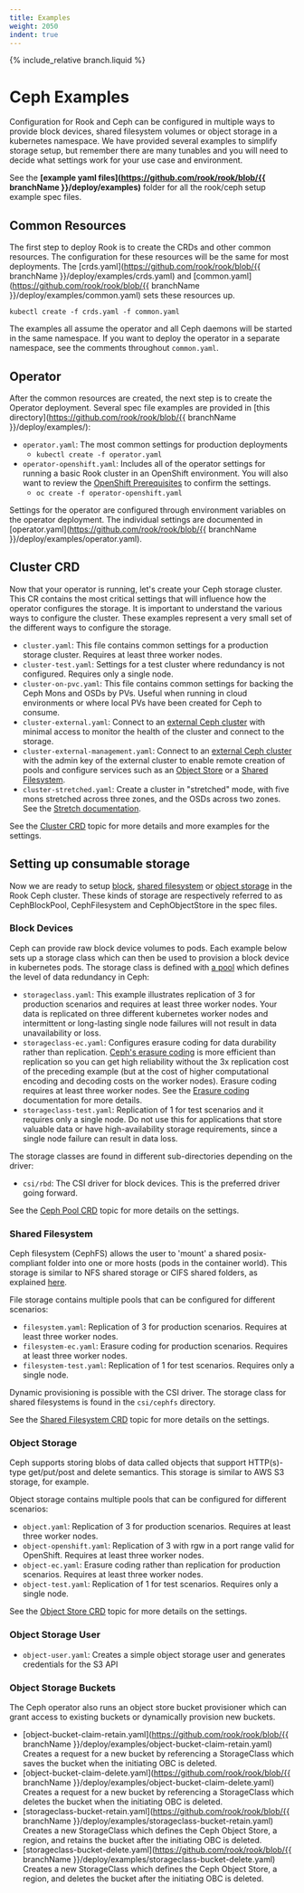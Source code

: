 ```yaml
---
title: Examples
weight: 2050
indent: true
---
```

{% include_relative branch.liquid %}

# Ceph Examples

Configuration for Rook and Ceph can be configured in multiple ways to provide block devices, shared filesystem volumes or object storage in a kubernetes namespace. We have provided several examples to simplify storage setup, but remember there are many tunables and you will need to decide what settings work for your use case and environment.

See the **[example yaml files](https://github.com/rook/rook/blob/{{ branchName }}/deploy/examples)** folder for all the rook/ceph setup example spec files.

## Common Resources

The first step to deploy Rook is to create the CRDs and other common resources. The configuration for these resources will be the same for most deployments.
The [crds.yaml](https://github.com/rook/rook/blob/{{ branchName }}/deploy/examples/crds.yaml) and
[common.yaml](https://github.com/rook/rook/blob/{{ branchName }}/deploy/examples/common.yaml) sets these resources up.

```console
kubectl create -f crds.yaml -f common.yaml
```

The examples all assume the operator and all Ceph daemons will be started in the same namespace. If you want to deploy the operator in a separate namespace, see the comments throughout `common.yaml`.

## Operator

After the common resources are created, the next step is to create the Operator deployment. Several spec file examples are provided in [this directory](https://github.com/rook/rook/blob/{{ branchName }}/deploy/examples/):

* `operator.yaml`: The most common settings for production deployments
  * `kubectl create -f operator.yaml`
* `operator-openshift.yaml`: Includes all of the operator settings for running a basic Rook cluster in an OpenShift environment. You will also want to review the [OpenShift Prerequisites](ceph-openshift.md) to confirm the settings.
  * `oc create -f operator-openshift.yaml`

Settings for the operator are configured through environment variables on the operator deployment. The individual settings are documented in [operator.yaml](https://github.com/rook/rook/blob/{{ branchName }}/deploy/examples/operator.yaml).

## Cluster CRD

Now that your operator is running, let's create your Ceph storage cluster. This CR contains the most critical settings
that will influence how the operator configures the storage. It is important to understand the various ways to configure
the cluster. These examples represent a very small set of the different ways to configure the storage.

* `cluster.yaml`: This file contains common settings for a production storage cluster. Requires at least three worker nodes.
* `cluster-test.yaml`: Settings for a test cluster where redundancy is not configured. Requires only a single node.
* `cluster-on-pvc.yaml`: This file contains common settings for backing the Ceph Mons and OSDs by PVs. Useful when running in cloud environments or where local PVs have been created for Ceph to consume.
* `cluster-external.yaml`: Connect to an [external Ceph cluster](ceph-cluster-crd.md#external-cluster) with minimal access to monitor the health of the cluster and connect to the storage.
* `cluster-external-management.yaml`: Connect to an [external Ceph cluster](ceph-cluster-crd.md#external-cluster) with the admin key of the external cluster to enable
  remote creation of pools and configure services such as an [Object Store](ceph-object.md) or a [Shared Filesystem](ceph-filesystem.md).
* `cluster-stretched.yaml`: Create a cluster in "stretched" mode, with five mons stretched across three zones, and the OSDs across two zones. See the [Stretch documentation](ceph-cluster-crd.md#stretch-cluster).

See the [Cluster CRD](ceph-cluster-crd.md) topic for more details and more examples for the settings.

## Setting up consumable storage

Now we are ready to setup [block](https://ceph.com/ceph-storage/block-storage/), [shared filesystem](https://ceph.com/ceph-storage/file-system/) or [object storage](https://ceph.com/ceph-storage/object-storage/) in the Rook Ceph cluster. These kinds of storage are respectively referred to as CephBlockPool, CephFilesystem and CephObjectStore in the spec files.

### Block Devices

Ceph can provide raw block device volumes to pods. Each example below sets up a storage class which can then be used to provision a block device in kubernetes pods. The storage class is defined with [a pool](http://docs.ceph.com/docs/master/rados/operations/pools/) which defines the level of data redundancy in Ceph:

* `storageclass.yaml`: This example illustrates replication of 3 for production scenarios and requires at least three worker nodes. Your data is replicated on three different kubernetes worker nodes and intermittent or long-lasting single node failures will not result in data unavailability or loss.
* `storageclass-ec.yaml`: Configures erasure coding for data durability rather than replication. [Ceph's erasure coding](http://docs.ceph.com/docs/master/rados/operations/erasure-code/) is more efficient than replication so you can get high reliability without the 3x replication cost of the preceding example (but at the cost of higher computational encoding and decoding costs on the worker nodes). Erasure coding requires at least three worker nodes. See the [Erasure coding](ceph-pool-crd.md#erasure-coded) documentation for more details.
* `storageclass-test.yaml`: Replication of 1 for test scenarios and it requires only a single node. Do not use this for applications that store valuable data or have high-availability storage requirements, since a single node failure can result in data loss.

The storage classes are found in different sub-directories depending on the driver:

* `csi/rbd`: The CSI driver for block devices. This is the preferred driver going forward.

See the [Ceph Pool CRD](ceph-pool-crd.md) topic for more details on the settings.

### Shared Filesystem

Ceph filesystem (CephFS) allows the user to 'mount' a shared posix-compliant folder into one or more hosts (pods in the container world). This storage is similar to NFS shared storage or CIFS shared folders, as explained [here](https://ceph.com/ceph-storage/file-system/).

File storage contains multiple pools that can be configured for different scenarios:

* `filesystem.yaml`: Replication of 3 for production scenarios. Requires at least three worker nodes.
* `filesystem-ec.yaml`: Erasure coding for production scenarios. Requires at least three worker nodes.
* `filesystem-test.yaml`: Replication of 1 for test scenarios. Requires only a single node.

Dynamic provisioning is possible with the CSI driver. The storage class for shared filesystems is found in the `csi/cephfs` directory.

See the [Shared Filesystem CRD](ceph-filesystem-crd.md) topic for more details on the settings.

### Object Storage

Ceph supports storing blobs of data called objects that support HTTP(s)-type get/put/post and delete semantics. This storage is similar to AWS S3 storage, for example.

Object storage contains multiple pools that can be configured for different scenarios:

* `object.yaml`: Replication of 3 for production scenarios.  Requires at least three worker nodes.
* `object-openshift.yaml`: Replication of 3 with rgw in a port range valid for OpenShift. Requires at least three worker nodes.
* `object-ec.yaml`: Erasure coding rather than replication for production scenarios. Requires at least three worker nodes.
* `object-test.yaml`: Replication of 1 for test scenarios. Requires only a single node.

See the [Object Store CRD](ceph-object-store-crd.md) topic for more details on the settings.

### Object Storage User

- `object-user.yaml`: Creates a simple object storage user and generates credentials for the S3 API

### Object Storage Buckets

The Ceph operator also runs an object store bucket provisioner which can grant access to existing buckets or dynamically provision new buckets.

* [object-bucket-claim-retain.yaml](https://github.com/rook/rook/blob/{{ branchName }}/deploy/examples/object-bucket-claim-retain.yaml) Creates a request for a new bucket by referencing a StorageClass which saves the bucket when the initiating OBC is deleted.
* [object-bucket-claim-delete.yaml](https://github.com/rook/rook/blob/{{ branchName }}/deploy/examples/object-bucket-claim-delete.yaml) Creates a request for a new bucket by referencing a StorageClass which deletes the bucket when the initiating OBC is deleted.
* [storageclass-bucket-retain.yaml](https://github.com/rook/rook/blob/{{ branchName }}/deploy/examples/storageclass-bucket-retain.yaml) Creates a new StorageClass which defines the Ceph Object Store, a region, and retains the bucket after the initiating OBC is deleted.
* [storageclass-bucket-delete.yaml](https://github.com/rook/rook/blob/{{ branchName }}/deploy/examples/storageclass-bucket-delete.yaml) Creates a new StorageClass which defines the Ceph Object Store, a region, and deletes the bucket after the initiating OBC is deleted.
